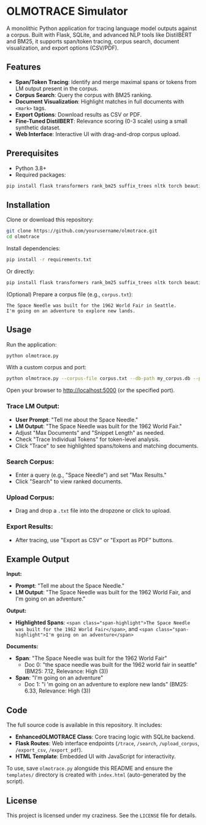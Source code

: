 # OLMOTRACE Simulator

A monolithic Python application for tracing language model outputs against a corpus. Built with Flask, SQLite, and advanced NLP tools like DistilBERT and BM25, it supports span/token tracing, corpus search, document visualization, and export options (CSV/PDF).

## Features

- **Span/Token Tracing**: Identify and merge maximal spans or tokens from LM output present in the corpus.
- **Corpus Search**: Query the corpus with BM25 ranking.
- **Document Visualization**: Highlight matches in full documents with `<mark>` tags.
- **Export Options**: Download results as CSV or PDF.
- **Fine-Tuned DistilBERT**: Relevance scoring (0-3 scale) using a small synthetic dataset.
- **Web Interface**: Interactive UI with drag-and-drop corpus upload.

## Prerequisites

- Python 3.8+
- Required packages:

```bash
pip install flask transformers rank_bm25 suffix_trees nltk torch beautifulsoup4 bleach reportlab datasets
```

## Installation

Clone or download this repository:

```bash
git clone https://github.com/yourusername/olmotrace.git
cd olmotrace
```

Install dependencies:

```bash
pip install -r requirements.txt
```

Or directly:

```bash
pip install flask transformers rank_bm25 suffix_trees nltk torch beautifulsoup4 bleach reportlab datasets
```

(Optional) Prepare a corpus file (e.g., `corpus.txt`):

```text
The Space Needle was built for the 1962 World Fair in Seattle.
I'm going on an adventure to explore new lands.
```

## Usage

Run the application:

```bash
python olmotrace.py
```

With a custom corpus and port:

```bash
python olmotrace.py --corpus-file corpus.txt --db-path my_corpus.db --port 5001
```

Open your browser to [http://localhost:5000](http://localhost:5000) (or the specified port).

### Trace LM Output:

- **User Prompt**: "Tell me about the Space Needle."
- **LM Output**: "The Space Needle was built for the 1962 World Fair."
- Adjust "Max Documents" and "Snippet Length" as needed.
- Check "Trace Individual Tokens" for token-level analysis.
- Click "Trace" to see highlighted spans/tokens and matching documents.

### Search Corpus:

- Enter a query (e.g., "Space Needle") and set "Max Results."
- Click "Search" to view ranked documents.

### Upload Corpus:

- Drag and drop a `.txt` file into the dropzone or click to upload.

### Export Results:

- After tracing, use "Export as CSV" or "Export as PDF" buttons.

## Example Output

**Input:**

- **Prompt**: "Tell me about the Space Needle."
- **LM Output**: "The Space Needle was built for the 1962 World Fair, and I'm going on an adventure."

**Output:**

- **Highlighted Spans**: `<span class="span-highlight">The Space Needle was built for the 1962 World Fair</span>`, and `<span class="span-highlight">I'm going on an adventure</span>`

**Documents:**

- **Span**: "The Space Needle was built for the 1962 World Fair"
  - Doc 0: "the space needle was built for the 1962 world fair in seattle" (BM25: 7.12, Relevance: High (3))
- **Span**: "I'm going on an adventure"
  - Doc 1: "i 'm going on an adventure to explore new lands" (BM25: 6.33, Relevance: High (3))

## Code

The full source code is available in this repository. It includes:

- **EnhancedOLMOTRACE Class**: Core tracing logic with SQLite backend.
- **Flask Routes**: Web interface endpoints (`/trace`, `/search`, `/upload_corpus`, `/export_csv`, `/export_pdf`).
- **HTML Template**: Embedded UI with JavaScript for interactivity.

To use, save `olmotrace.py` alongside this README and ensure the `templates/` directory is created with `index.html` (auto-generated by the script).

## License

This project is licensed under my craziness. See the `LICENSE` file for details.